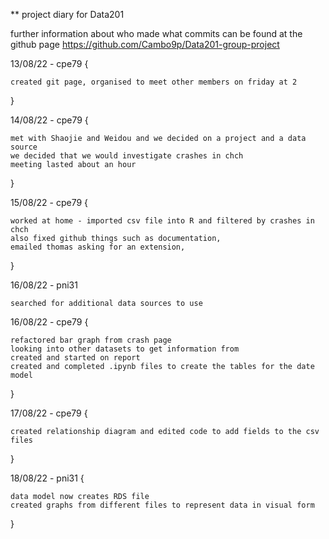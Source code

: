 ** project diary for Data201 

further information about who made what commits can be found at the github page 
https://github.com/Cambo9p/Data201-group-project

13/08/22 - cpe79 {

    created git page, organised to meet other members on friday at 2 

}


14/08/22 - cpe79 {

    met with Shaojie and Weidou and we decided on a project and a data source 
    we decided that we would investigate crashes in chch 
    meeting lasted about an hour

}

15/08/22 - cpe79 {

    worked at home - imported csv file into R and filtered by crashes in chch
    also fixed github things such as documentation, 
    emailed thomas asking for an extension,
    

}

16/08/22 - pni31 
    
    searched for additional data sources to use

16/08/22 - cpe79 {

    refactored bar graph from crash page 
    looking into other datasets to get information from 
    created and started on report 
    created and completed .ipynb files to create the tables for the date model 
}


17/08/22 - cpe79 {

    created relationship diagram and edited code to add fields to the csv files 
    
}

18/08/22 - pni31 {

    data model now creates RDS file 
    created graphs from different files to represent data in visual form
}
